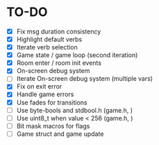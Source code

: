 # TO-DO

- [X] Fix msg duration consistency
- [X] Highlight default verbs
- [X] Iterate verb selection
- [X] Game state / game loop (second iteration)
- [X] Room enter / room init events
- [X] On-screen debug system
- [ ] Iterate On-screen debug system (multiple vars)
- [X] Fix on exit error
- [X] Handle game errors
- [X] Use fades for transitions
- [ ] Use byte-bools and stdbool.h (game.h, )
- [ ] Use uint8_t when value < 256 (game.h, )
- [ ] Bit mask macros for flags
- [ ] Game struct and game update
